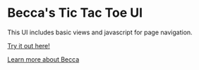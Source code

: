 # Becca's Tic Tac Toe UI

This UI includes basic views and javascript for page navigation.

[Try it out here!](http://becca-tictactoe.herokuapp.com)

[Learn more about Becca](http://beccanelsonmakesthings.com)
